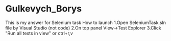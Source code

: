 # Gulkevych_Borys
This is my answer for Selenium task
How to launch
1.Open SeleniumTask.sln file by Visual Studio (not code)
2.On top panel View->Test Explorer
3.Click "Run all tests in view" or ctrl+r,v
